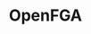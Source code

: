 ---
title: OpenFGA
categories:
  - other
docs:
  - id: java
    url: https://java.testcontainers.org/modules/openfga/
    maintainer: core
    example: |
      ```java
      var openfga = new OpenFGAContainer("openfga/openfga:v1.4.3");
      openfga.start();
      ```
    installation: |
      ```xml
      <dependency>
          <groupId>org.testcontainers</groupId>
          <artifactId>openfga</artifactId>
          <version>1.19.8</version>
          <scope>test</scope>
      </dependency>
      ```
  - id: go
    url: https://golang.testcontainers.org/modules/openfga/
    maintainer: core
    example: |
      ```go
      openfgaContainer, err := openfga.Run(ctx, "openfga/openfga:v1.5.0")
      ```
    installation: |
      ```bash
      go get github.com/testcontainers/testcontainers-go/modules/openfga
      ```
description: |
  OpenFGA is an open-source authorization solution that allows developers to build granular access control using an easy-to-read modeling language and friendly APIs.
---